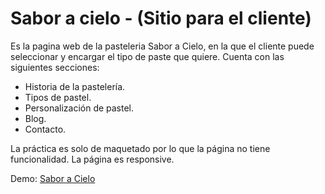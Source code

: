 # Sabor a cielo - (Sitio para el cliente)

Es la pagina web de la pasteleria Sabor a Cielo, en la que el cliente puede seleccionar y encargar el tipo de paste que quiere.
Cuenta con las siguientes secciones:
  - Historia de la pastelería.
  - Tipos de pastel.
  - Personalización de pastel.
  - Blog.
  - Contacto.

La práctica es solo de maquetado por lo que la página no tiene funcionalidad.
La página es responsive.

Demo: [Sabor a Cielo](https://saboracielo.netlify.app/)

